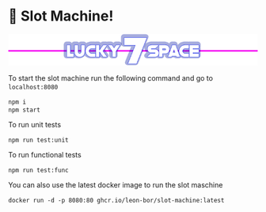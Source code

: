 # 🚀 Slot Machine!

![alt text](https://raw.githubusercontent.com/Leon-Bor/slot-machine/main/src/assets/logo.png)

To start the slot machine run the following command and go to `localhost:8080`

```
npm i
npm start
```

To run unit tests

```
npm run test:unit
```

To run functional tests

```
npm run test:func
```

You can also use the latest docker image to run the slot maschine

```
docker run -d -p 8080:80 ghcr.io/leon-bor/slot-machine:latest
```
